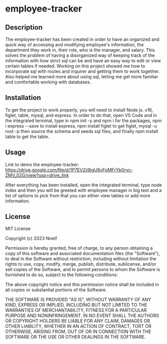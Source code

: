 # employee-tracker

## Description

The employee-tracker has been created in order to have an organized and quick way of accessing and modifying employee's information, the department they work in, their role, who is the manager, and salary. This solves the problem of having a disorganized way of keeping track of the information with how strict sql can be and have an easy way to edit or view certain tables if needed. Working on this project showed me how to incorporate sql with routes and inquirer and getting them to work together. Also helped me learned more about using sql, letting me get more familiar and comfortable working with databases.


## Installation

To get the project to work properly, you will need to install Node js. v16, figlet, table, mysql, and express. In order to do that, open VS Code and in the integrated terminal, type in npm init -y and npm i for the packages, npm i express --save to install express, npm install figlet to get figlet, mysql -u root -p then source the schema and seeds sql files, and finally npm install table to get the table. 

## Usage

Link to demo the employee-tracker: https://drive.google.com/file/d/1P7EV2ii9jgU8vFqMFrYb0rvc-ZMV_02G/view?usp=drive_link

After everything has been installed, open the integrated terminal, type node index and then you will be greeted with employee manager in big text and a list of options to pick from that you can either view tables or add more information.


## License

MIT License

Copyright (c) 2023 Nneif

Permission is hereby granted, free of charge, to any person obtaining a copy
of this software and associated documentation files (the "Software"), to deal
in the Software without restriction, including without limitation the rights
to use, copy, modify, merge, publish, distribute, sublicense, and/or sell
copies of the Software, and to permit persons to whom the Software is
furnished to do so, subject to the following conditions:

The above copyright notice and this permission notice shall be included in all
copies or substantial portions of the Software.

THE SOFTWARE IS PROVIDED "AS IS", WITHOUT WARRANTY OF ANY KIND, EXPRESS OR
IMPLIED, INCLUDING BUT NOT LIMITED TO THE WARRANTIES OF MERCHANTABILITY,
FITNESS FOR A PARTICULAR PURPOSE AND NONINFRINGEMENT. IN NO EVENT SHALL THE
AUTHORS OR COPYRIGHT HOLDERS BE LIABLE FOR ANY CLAIM, DAMAGES OR OTHER
LIABILITY, WHETHER IN AN ACTION OF CONTRACT, TORT OR OTHERWISE, ARISING FROM,
OUT OF OR IN CONNECTION WITH THE SOFTWARE OR THE USE OR OTHER DEALINGS IN THE
SOFTWARE.
